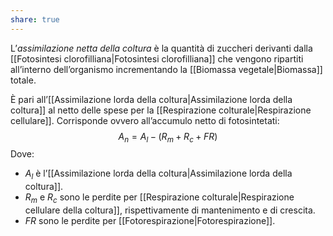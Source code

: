 ```yaml
---
share: true
---
```

L’*assimilazione netta della coltura* è la quantità di zuccheri derivanti dalla [[Fotosintesi clorofilliana|Fotosintesi clorofilliana]] che vengono ripartiti all’interno dell’organismo incrementando la [[Biomassa vegetale|Biomassa]] totale.

È pari all’[[Assimilazione lorda della coltura|Assimilazione lorda della coltura]] al netto delle spese per la [[Respirazione colturale|Respirazione cellulare]].
Corrisponde ovvero all’accumulo netto di fotosintetati:
$$A_n = A_l - (R_m + R_c + FR)$$
Dove:
- $A_l$ è l’[[Assimilazione lorda della coltura|Assimilazione lorda della coltura]].
- $R_m$ e $R_c$ sono le perdite per [[Respirazione colturale|Respirazione cellulare della coltura]], rispettivamente di mantenimento e di crescita.
- $FR$ sono le perdite per [[Fotorespirazione|Fotorespirazione]].